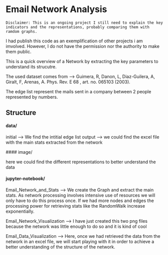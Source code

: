 # Email Network Analysis
 
    Disclaimer: This is an ongoing project I still need to explain the key indicators and the representations, probably comparing them with ramdom graphs. 
    
I had publish this code as an exemplification of other projects i am imvolved. However, I do not have the permission nor the authority to make them public.

This is a quick overview of a Network by extracting the key parameters to understand its strucutre.

The used dataset comes from --> Guimera, R, Danon, L, Diaz-Guilera, A, Giralt, F, Arenas, A. Phys. Rev. E 68 , art. no. 065103 (2003).

The edge list represent the mails sent in a company between 2 people represented by numbers.

## Structure

#### data/

initial --> We find the intitial edge list
output --> we could find the excel file with the main stats extracted from the network

#### image/

here we could find the different representations to better understand the data

#### jupyter-notebook/
Email_Network_and_Stats --> We create the Graph and extract the main stats. As network processing involves intensive use of resources we will only have to do this process once. If we had more nodes and edges the processing power for retrieving stats like the RandomWalk increase exponentially.

Email_Network_Visualization --> I have just created this two png files because the network was little enough to do so and it is kind of cool

Email_Data_Visualization --> Here, once we had retrieved the data from the network in an excel file, we will start playing with it in order to achieve a better understanding of the structure of the network.

